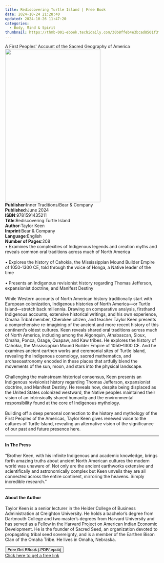 ```yaml
---
title: Rediscovering Turtle Island | Free Book
date: 2024-10-24 21:28:40
updated: 2024-10-26 11:47:20
categories:
  - Body, Mind & Spirit
thumbnail: https://thmb-001-ebook.techidaily.com/30b8ffeb4e3bcad8501f3f1220ac3c04cfb4f225597885fd6b7089b6e9e41686.jpg
---
```

<main id="book-container">
  <div class="flex flex-col">
    <div class="book-brief flex-1 py-6 px-4 sm:p-6 md:py-10 md:px-8">
      <!-- brief-->
      <div class="book-brief-main">
        A First Peoples' Account of the Sacred Geography of America
      </div>
    </div>
    <div
      class="book-meta-info flex-1 grid gap-4 col-start-1 col-end-3 row-start-1 sm:mb-6 sm:grid-cols-4 lg:gap-6 lg:col-start-2 lg:row-end-6 lg:row-span-6 lg:mb-0"
    >
      <div
        class="book-meta-info-left place-content-center mt-4 p-4 text-sm leading-6 col-start-2 col-span-2 dark:text-slate-400"
      >
        <img
          class="w-full h-500 object-cover rounded-lg sm:h-255 sm:col-span-2 lg:col-span-full"
          src="https://img-001-ebook.techidaily.com/6cf092b18980dccc83c4e714fe4fa07adac3eab9e8defd128f494f6cc5037b5c.jpg"
          alt=""
          width="312"
          height="500"
        />
      </div>
      <div
        class="book-meta-info-right mt-2 col-start-1 row-start-2 col-span-3 self-center"
      >
        <!-- meta data  -->
        <div class="flex flex-col px-4 md:px-8">
          <div class="flex-1">
            <strong>Publisher</strong>:<span class="px-2"
              >Inner Traditions/Bear &amp; Company</span
            >
          </div>
          <div class="flex-1">
            <strong>Published</strong>:<span class="px-2">June 2024</span>
          </div>
          <div class="flex-1">
            <strong>ISBN</strong>:<span class="px-2">9781591435211</span>
          </div>
          <div class="flex-1">
            <strong>Title</strong>:<span class="px-2"
              >Rediscovering Turtle Island</span
            >
          </div>
          <div class="flex-1">
            <strong>Author</strong>:<span class="px-2">Taylor Keen</span>
          </div>
          <div class="flex-1">
            <strong>Imprint</strong>:<span class="px-2"
              >Bear &amp; Company</span
            >
          </div>
          <div class="flex-1">
            <strong>Language</strong>:<span class="px-2">English</span>
          </div>
          <div class="flex-1">
            <strong>Number of Pages</strong>:<span class="px-2">208</span>
          </div>
        </div>
      </div>
    </div>
    <div class="book-description flex-1 py-6 px-4 sm:p-6 md:py-10 md:px-8">
      <div class="book-description-main">
        <div accordion-content="" id="description">
          • Examines the complexities of Indigenous legends and creation myths
          and reveals common oral traditions across much of North America<br /><br />•
          Explores the history of Cahokia, the Mississippian Mound Builder
          Empire of 1050-1300 CE, told through the voice of Honga, a Native
          leader of the time<br /><br />• Presents an Indigenous revisionist
          history regarding Thomas Jefferson, expansionist doctrine, and
          Manifest Destiny<br /><br />While Western accounts of North American
          history traditionally start with European colonization, Indigenous
          histories of North America—or Turtle Island—stretch back millennia.
          Drawing on comparative analysis, firsthand Indigenous accounts,
          extensive historical writings, and his own experience, Omaha Tribal
          member, Cherokee citizen, and teacher Taylor Keen presents a
          comprehensive re-imagining of the ancient and more recent history of
          this continent’s oldest cultures. Keen reveals shared oral traditions
          across much of North America, including among the Algonquin,
          Athabascan, Sioux, Omaha, Ponca, Osage, Quapaw, and Kaw tribes. He
          explores the history of Cahokia, the Mississippian Mound Builder
          Empire of 1050–1300 CE. And he examines ancient earthen works and
          ceremonial sites of Turtle Island, revealing the Indigenous cosmology,
          sacred mathematics, and archaeoastronomy encoded in these places that
          artfully blend the movements of the sun, moon, and stars into the
          physical landscape.<br /><br />Challenging the mainstream historical
          consensus, Keen presents an Indigenous revisionist history regarding
          Thomas Jefferson, expansionist doctrine, and Manifest Destiny. He
          reveals how, despite being displaced as the United States colonized
          westward, the Native peoples maintained their vision of an
          intrinsically shared humanity and the environmental responsibility
          found at the core of Indigenous mythology.<br /><br />Building off a
          deep personal connection to the history and mythology of the First
          Peoples of the Americas, Taylor Keen gives renewed voice to the
          cultures of Turtle Island, revealing an alternative vision of the
          significance of our past and future presence here.
        </div>
        <div class="accordion-fader"></div>
      </div>
    </div>
    <div class="book-excerpts flex-1 py-6 px-4 sm:p-6 md:py-10 md:px-8">
      <!-- excerpts-->
      <div class="book-excerpts-main">
        <hr />
        <h4 class="placeholder placeholder-heading">
          <span>In The Press</span>
        </h4>
        <p>
          “Brother Keen, with his infinite Indigenous and academic knowledge,
          brings forth amazing truths about ancient North American cultures the
          modern world was unaware of. Not only are the ancient earthworks
          extensive and scientifically and astronomically complex but Keen
          unveils they are all connected across the entire continent, mirroring
          the heavens. Simply incredible research.”
        </p>
      </div>
    </div>
    <div class="book-about-author flex-1 py-6 px-4 sm:p-6 md:py-10 md:px-8">
      <!-- about author-->
      <div class="book-main-author-main">
        <hr />
        <h4 class="placeholder placeholder-heading">
          <span>About the Author</span>
        </h4>
        <p>
          Taylor Keen is a senior lecturer in the Heider College of Business
          Administration at Creighton University. He holds a bachelor’s degree
          from Dartmouth College and two master’s degrees from Harvard
          University and has served as a Fellow in the Harvard Project on
          American Indian Economic Development. He is the founder of Sacred
          Seed, an organization devoted to propagating tribal seed sovereignty,
          and is a member of the Earthen Bison Clan of the Omaha Tribe. He lives
          in Omaha, Nebraska.
        </p>
      </div>
    </div>
    <div class="book-free-get flex-1 py-6 px-4 sm:p-6 md:py-10 md:px-8">
      <button
        id="btn-free-get"
        class="bg-blue-500 hover:bg-blue-700 text-white font-bold py-2 px-4 rounded"
      >
        Free Get EBook (.PDF/.epub)
      </button>
      <div id="countdown-display" class="px-2 text-lg mt-2"></div>
      <a
        id="free-link"
        class="hidden bg-blue-500 hover:bg-blue-700 text-white font-bold py-2 px-4 rounded"
        href="https://www.ebooks.com/en-us/book/211141753/rediscovering-turtle-island/taylor-keen/"
        target="_blank"
        >Click here to get a free link</a
      >
    </div>
    <script>
      let countdownTime = 0;
      let countdownInterval = null;
      document
        .getElementById('btn-free-get')
        .addEventListener('click', startCountdown);
      function startCountdown() {
        countdownTime = new Date().getTime() + 60000 * 3;
        countdownInterval = setInterval(updateCountdown, 1000);
        document.getElementById('btn-free-get').disabled = true;
        document
          .getElementById('btn-free-get')
          .classList.add('bg-gray-500', 'cursor-not-allowed');
      }
      function updateCountdown() {
        let currentTime = new Date().getTime();
        let timeLeft = countdownTime - currentTime;
        let secondsLeft = Math.floor(timeLeft / 1000);
        document.getElementById('countdown-display').innerHTML =
          `Remaining time: ${secondsLeft} seconds.`;
        if (secondsLeft <= 0) {
          clearInterval(countdownInterval);
          document.getElementById('btn-free-get').classList.add('hidden');
          document.getElementById('free-link').classList.remove('hidden');
          document.getElementById('countdown-display').innerHTML = '';
        }
      }
    </script>
  </div>
</main>
